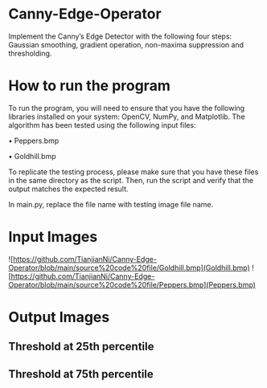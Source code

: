 # Canny-Edge-Operator
Implement the Canny’s Edge Detector with the following four steps: Gaussian smoothing, gradient operation, non-maxima suppression and thresholding.

# How to run the program
To run the program, you will need to ensure that you have the following libraries installed on your system: OpenCV, NumPy, and Matplotlib.
The algorithm has been tested using the following input files:

• Peppers.bmp

• Goldhill.bmp

To replicate the testing process, please make sure that you have these files in the same directory as the script. Then, run the script and verify that the output matches the expected result.

In main.py, replace the file name with testing image file name.

# Input Images
![https://github.com/TianjianNi/Canny-Edge-Operator/blob/main/source%20code%20file/Goldhill.bmp](Goldhill.bmp)
![https://github.com/TianjianNi/Canny-Edge-Operator/blob/main/source%20code%20file/Peppers.bmp](Peppers.bmp)

# Output Images

## Threshold at 25th percentile


## Threshold at 75th percentile


